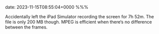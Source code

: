 date: 2023-11-15T08:55:04+0000
%%%

Accidentally left the iPad Simulator recording the screen for 7h 52m. The file is only 200 MB though. MPEG is efficient when there‘s no difference between the frames.
